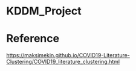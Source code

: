 # KDDM_Project



# Reference

https://maksimekin.github.io/COVID19-Literature-Clustering/COVID19_literature_clustering.html
